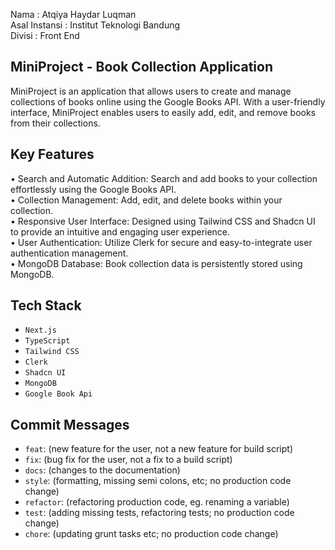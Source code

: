 Nama : Atqiya Haydar Luqman\
Asal Instansi : Institut Teknologi Bandung\
Divisi : Front End

## MiniProject - Book Collection Application

MiniProject is an application that allows users to create and manage collections of books online using the Google Books API. With a user-friendly interface, MiniProject enables users to easily add, edit, and remove books from their collections.

## Key Features
• Search and Automatic Addition: Search and add books to your collection effortlessly using the Google Books API.\
• Collection Management: Add, edit, and delete books within your collection.\
• Responsive User Interface: Designed using Tailwind CSS and Shadcn UI to provide an intuitive and engaging user experience.\
• User Authentication: Utilize Clerk for secure and easy-to-integrate user authentication management.\
• MongoDB Database: Book collection data is persistently stored using MongoDB.

## Tech Stack
- `Next.js`
- `TypeScript`
- `Tailwind CSS`
- `Clerk`
- `Shadcn UI`
- `MongoDB`
- `Google Book Api`

## Commit Messages
- `feat`: (new feature for the user, not a new feature for build script)
- `fix`: (bug fix for the user, not a fix to a build script)
- `docs`: (changes to the documentation)
- `style`: (formatting, missing semi colons, etc; no production code change)
- `refactor`: (refactoring production code, eg. renaming a variable)
- `test`: (adding missing tests, refactoring tests; no production code change)
- `chore`: (updating grunt tasks etc; no production code change)